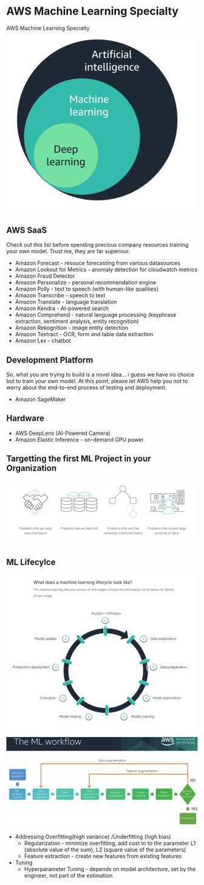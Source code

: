 # AWS Machine Learning Specialty
AWS Machine Learning Specialty
![](images/ai_ml_dl.png)

## AWS SaaS
Check out this list before spending precious company resources training your own model. Trust me, they are far superiour.

- Amazon Forecast - resouce forecasting from various datasources
- Amazon Lookout for Metrics - anomaly detection for cloudwatch metrics
- Amazon Fraud Detector
- Amazon Personalize - personal recommendation engine
- Amazon Polly - text to speech (with human-like qualities)
- Amazon Transcribe - speech to text
- Amazon Translate - language translation
- Amazon Kendra - AI-powered search
- Amazon Comprehend - natural language processing (keyphrase extraction, sentiment analysis, entity recognition)
- Amazon Rekognition - image entity detection
- Amazon Textract - OCR, form and table data extraction
- Amazon Lex - chatbot

## Development Platform
So, what you are trying to build is a novel idea... i guess we have no choice but to train your own model. At this point, please let AWS help you not to worry about the end-to-end process of testing and deployment.
- Amazon SageMaker

## Hardware 
- AWS DeepLens (AI-Powered Camera)
- Amazon Elastic Inference - on-demand GPU power

## Targetting the first ML Project in your Organization
![](images/when_to_do_ml.png)

## ML Lifecylce
![](images/ml_lifecyle.png)
![](images/ml_workflow.png)
- Addressing Overfitting(high variance) /Underfitting (high bias)
  - Regularization - minimize overfitting, add cost to to the parameter L1 (absolute value of the sum), L2 (square value of the parameters) 
  - Feature extraction - create new features from existing features
- Tuning
  - Hyperparameter Tuning - depends on model architecture, set by the engineer, not part of the estimation


